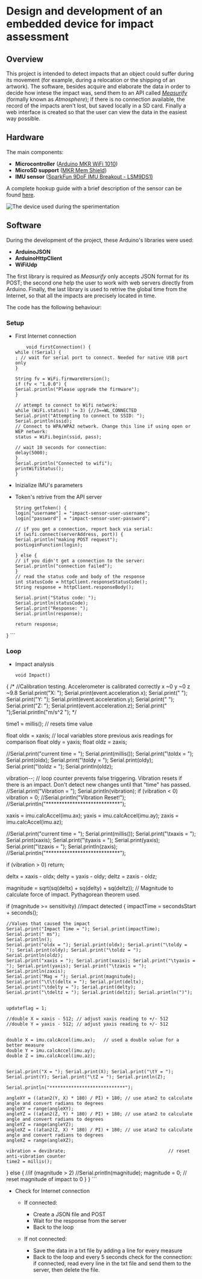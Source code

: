 # Design and development of an embedded device for impact assessment

## Overview

This project is intended to detect impacts that an object could suffer during its movement (for example, during a relocation or the shipping of an artwork).
The software, besides acquire and elaborate the data in order to decide how intese the impact was, send them to an API called [*Measurify*](https://drive.google.com/file/d/10dYphKwHbEJ-b69iEGDVpFh5caEc4vpM/view?usp=sharing) (formally known as *Atmosphere*); if there is no connection available, the record of the impacts aren't lost, but saved locally in a SD card.
Finally a web interface is created so that the user can view the data in the easiest way possible.

## Hardware

The main components:

- **Microcontroller** ([Arduino MKR WiFi 1010](https://store.arduino.cc/mkr-wifi-1010))
- **MicroSD support** ([MKR Mem Shield](https://store.arduino.cc/mkr-mem-shield))
- **IMU sensor** ([SparkFun 9DoF IMU Breakout - LSM9DS1)](https://www.sparkfun.com/products/13284)

A complete hookup guide with a brief description of the sensor can be found [here](https://learn.sparkfun.com/tutorials/lsm9ds1-breakout-hookup-guide?_ga=2.217884755.452313816.1563890620-213251003.1554896041).

![The device used during the sperimentation](images/figure1.jpg?raw=true "Figure 1")

## Software

During the development of the project, these Arduino's libraries were used:

- **ArduinoJSON**
- **ArduinoHttpClient**
- **WiFiUdp**

The first library is required as *Measurify* only accepts JSON format for its POST; the second one help the user to work with web servers directly from Arduino.
Finally, the last library is used to retrive the global time from the Internet, so that all the impacts are precisely located in time.

The code has the following behaviour:

### Setup

- First Internet connection

	```
		void firstConnection() {
  while (!Serial) {
    ; // wait for serial port to connect. Needed for native USB port only
  }

  String fv = WiFi.firmwareVersion();
  if (fv < "1.0.0") {
    Serial.println("Please upgrade the firmware");
  }

  // attempt to connect to Wifi network:
  while (WiFi.status() != 3) {//3==WL_CONNECTED
    Serial.print("Attempting to connect to SSID: ");
    Serial.println(ssid);
    // Connect to WPA/WPA2 network. Change this line if using open or WEP network:
    status = WiFi.begin(ssid, pass);

    // wait 10 seconds for connection:
    delay(5000);
  }
  Serial.println("Connected to wifi");
  printWifiStatus();
	}

- Inizialize IMU's parameters

- Token's retrive from the API server

	```
	String getToken() {
  login["username"] = "impact-sensor-user-username";
  login["password"] = "impact-sensor-user-password";

  // if you get a connection, report back via serial:
  if (wifi.connect(serverAddress, port)) {
    Serial.println("making POST request");
    postLoginFunction(login);

  } else {
    // if you didn't get a connection to the server:
    Serial.println("connection failed");
  }
  // read the status code and body of the response
  int statusCode = httpClient.responseStatusCode();
  String response = httpClient.responseBody();

  Serial.print("Status code: ");
  Serial.println(statusCode);
  Serial.print("Response: ");
  Serial.println(response);

  return response;
}
	```

### Loop

- Impact analysis

	```
	void Impact()
{
  /*
    //Calibration testing. Accelerometer is calibrated correctly x ~0 y ~0 z ~9.8
    Serial.print("X: "); Serial.print(event.acceleration.x); Serial.print(" ");
    Serial.print("Y: "); Serial.print(event.acceleration.y); Serial.print(" ");
    Serial.print("Z: "); Serial.print(event.acceleration.z); Serial.print(" ");Serial.println("m/s^2 ");
  */

  time1 = millis(); // resets time value

  float oldx = xaxis; // local variables store previous axis readings for comparison
  float oldy = yaxis;
  float oldz = zaxis;

  //Serial.print("current time = "); Serial.print(millis()); Serial.print("\toldx = "); Serial.print(oldx); Serial.print("\toldy = "); Serial.print(oldy); Serial.print("\toldz = "); Serial.println(oldz);

  vibration--; // loop counter prevents false triggering. Vibration resets if there is an impact. Don't detect new changes until that "time" has passed.
  //Serial.print("Vibration = "); Serial.println(vibration);
  if (vibration < 0) vibration = 0;
  //Serial.println("Vibration Reset!");
  //Serial.println("****************************");

  xaxis = imu.calcAccel(imu.ax);
  yaxis = imu.calcAccel(imu.ay);
  zaxis = imu.calcAccel(imu.az);

  //Serial.print("current time = "); Serial.print(millis()); Serial.print("\txaxis = "); Serial.print(xaxis); Serial.print("\tyaxis = "); Serial.print(yaxis); Serial.print("\tzaxis = "); Serial.println(zaxis);
  //Serial.println("****************************");

  if (vibration > 0) return;

  deltx = xaxis - oldx;
  delty = yaxis - oldy;
  deltz = zaxis - oldz;

  magnitude = sqrt(sq(deltx) + sq(delty) + sq(deltz)); // Magnitude to calculate force of impact. Pythagorean theorem used.

  if (magnitude >= sensitivity) //impact detected
  {
    impactTime = secondsStart + seconds();

    //Values that caused the impact
    Serial.print("Impact Time = "); Serial.print(impactTime); Serial.print(" ms");
    Serial.println();
    Serial.print("oldx = "); Serial.print(oldx); Serial.print("\toldy = "); Serial.print(oldy); Serial.print("\toldz = "); Serial.println(oldz);
    Serial.print("xaxis = "); Serial.print(xaxis); Serial.print("\tyaxis = "); Serial.print(yaxis); Serial.print("\tzaxis = "); Serial.println(zaxis);
    Serial.print("Mag = "); Serial.print(magnitude);
    Serial.print("\t\t(deltx = "); Serial.print(deltx);
    Serial.print("\tdelty = "); Serial.print(delty);
    Serial.print("\tdeltz = "); Serial.print(deltz); Serial.println(")");


    updateflag = 1;

    //double X = xaxis - 512; // adjust xaxis reading to +/- 512
    //double Y = yaxis - 512; // adjust yaxis reading to +/- 512


    double X = imu.calcAccel(imu.ax);   // used a double value for a better measure
    double Y = imu.calcAccel(imu.ay);
    double Z = imu.calcAccel(imu.az);


    Serial.print("X = "); Serial.print(X); Serial.print("\tY = "); Serial.print(Y); Serial.print("\tZ = "); Serial.println(Z);

    Serial.println("****************************");

    angleXY = ((atan2(Y, X) * 180) / PI) + 180; // use atan2 to calculate angle and convert radians to degrees
    angleXY = range(angleXY);
    angleYZ = ((atan2(Z, Y) * 180) / PI) + 180; // use atan2 to calculate angle and convert radians to degrees
    angleYZ = range(angleYZ);
    angleXZ = ((atan2(Z, X) * 180) / PI) + 180; // use atan2 to calculate angle and convert radians to degrees
    angleXZ = range(angleXZ);

    vibration = devibrate;                                      // reset anti-vibration counter
    time2 = millis();
  }
  else
  {
    //if (magnitude > 2)
    //Serial.println(magnitude);
    magnitude = 0;                                            // reset magnitude of impact to 0
  }
}
	```
	
- Check for Internet connection
	- If connected:
		- Create a JSON file and POST
		- Wait for the response from the server
		- Back to the loop
		
	- If not connected:
		- Save the data in a txt file by adding a line for every measure
		- Back to the loop and every 5 seconds check for the connection: if connected, read every line in the txt file and send them to the server, then delete the file.







